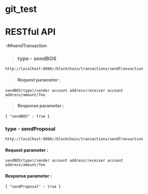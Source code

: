 # git_test

# RESTful API

-##sendTransaction

> ### type - sendBOS

```
http://localhost:8080//blockchain/transactions/sendTransaction
```
> #### Request parameter :
```
sendBOS(type)/sender account address/receiver account address/amount/fee
```
> #### Response parameter :
```
{ "sendBOS" : true }
```

### type - sendProposal

```
http://localhost:8080//blockchain/transactions/sendTransaction
```
#### Request parameter :
```
sendBOS(type)/sender account address/receiver account address/amount/fee
```
#### Response parameter :
```
{ "sendProposal" : true }
```